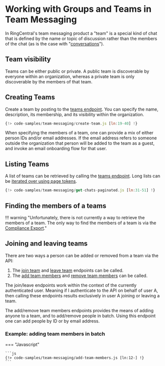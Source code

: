 # Working with Groups and Teams in Team Messaging

In RingCentral's team messaging product a "team" is a special kind of chat that is defined by the name or topic of discussion rather than the members of the chat (as is the case with "[conversations](../conversations/)"). 

## Team visibility

Teams can be either public or private. A public team is discoverable by everyone within an organization, whereas a private team is only discoverable by the members of that team.

## Creating Teams

Create a team by posting to the [teams endpoint](https://developers.ringcentral.com/api-reference/Teams/createGlipTeam). You can specify the name, description, its membership, and its visibility within the organization. 

```js
{!> code-samples/team-messaging/create-team.js [ln:19-40] !}
```

When specifying the members of a team, one can provide a mix of either person IDs and/or email addresses. If the email address refers to someone outside the organization that person will be added to the team as a guest, and invoke an email onboarding flow for that user. 

## Listing Teams

A list of teams can be retrieved by calling the [teams endpoint](https://developers.ringcentral.com/api-reference/Teams/createGlipTeam). Long lists can be [iterated over using page tokens](../../manual/pagination/). 

```js
{!> code-samples/team-messaging/get-chats-paginated.js [ln:31-51] !}
```

## Finding the members of a teams

!!! warning "Unfortunately, there is not currently a way to retrieve the members of a team. The only way to find the members of a team is via the [Compliance Export](../../manual/compliance-export/)."

## Joining and leaving teams

There are two ways a person can be added or removed from a team via the API:

1. The [join team](https://developers.ringcentral.com/api-reference/Teams/joinGlipTeam) and [leave team](https://developers.ringcentral.com/api-reference/Teams/leaveGlipTeam) endpoints can be called.
2. The [add team members](https://developers.ringcentral.com/api-reference/Teams/addGlipTeamMembers) and [remove team members](https://developers.ringcentral.com/api-reference/Teams/removeGlipTeamMembers) can be called. 

The join/leave endpoints work within the context of the currently authenticated user. Meaning if I authenticate to the API on behalf of user A, then calling these endpoints results exclusively in user A joining or leaving a team. 

The add/remove team members endpoints provides the means of adding anyone to a team, and to add/remove people in batch. Using this endpoint one can add people by ID or by email address. 

### Example: adding team members in batch

=== "Javascript"

    ```js
    {!> code-samples/team-messaging/add-team-members.js [ln:12-] !}
    ```
